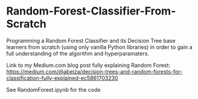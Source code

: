 # Random-Forest-Classifier-From-Scratch

Programming a Random Forest Classifier and its Decision Tree base learners from scratch (using only vanilla Python libraries) in order to gain a full understanding of the algorithm and hyperparamaters.

Link to my Medium.com blog post fully explaining Random Forest: https://medium.com/@abeiza/decision-trees-and-random-forests-for-classification-fully-explained-ec5861703230

See RandomForest.ipynb for the code

